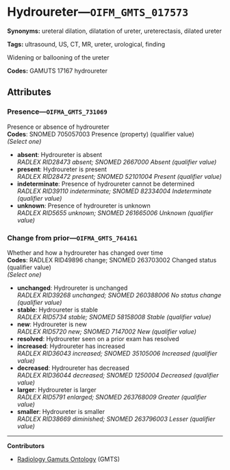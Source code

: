 # Hydroureter—`OIFM_GMTS_017573`

**Synonyms:** ureteral dilation, dilatation of ureter, ureterectasis, dilated ureter

**Tags:** ultrasound, US, CT, MR, ureter, urological, finding

Widening or ballooning of the ureter

**Codes:** GAMUTS 17167 hydroureter

## Attributes

### Presence—`OIFMA_GMTS_731069`

Presence or absence of hydroureter  
**Codes**: SNOMED 705057003 Presence (property) (qualifier value)  
*(Select one)*

- **absent**: Hydroureter is absent  
_RADLEX RID28473 absent; SNOMED 2667000 Absent (qualifier value)_
- **present**: Hydroureter is present  
_RADLEX RID28472 present; SNOMED 52101004 Present (qualifier value)_
- **indeterminate**: Presence of hydroureter cannot be determined  
_RADLEX RID39110 indeterminate; SNOMED 82334004 Indeterminate (qualifier value)_
- **unknown**: Presence of hydroureter is unknown  
_RADLEX RID5655 unknown; SNOMED 261665006 Unknown (qualifier value)_

### Change from prior—`OIFMA_GMTS_764161`

Whether and how a hydroureter has changed over time  
**Codes**: RADLEX RID49896 change; SNOMED 263703002 Changed status (qualifier value)  
*(Select one)*

- **unchanged**: Hydroureter is unchanged  
_RADLEX RID39268 unchanged; SNOMED 260388006 No status change (qualifier value)_
- **stable**: Hydroureter is stable  
_RADLEX RID5734 stable; SNOMED 58158008 Stable (qualifier value)_
- **new**: Hydroureter is new  
_RADLEX RID5720 new; SNOMED 7147002 New (qualifier value)_
- **resolved**: Hydroureter seen on a prior exam has resolved  
- **increased**: Hydroureter has increased  
_RADLEX RID36043 increased; SNOMED 35105006 Increased (qualifier value)_
- **decreased**: Hydroureter has decreased  
_RADLEX RID36044 decreased; SNOMED 1250004 Decreased (qualifier value)_
- **larger**: Hydroureter is larger  
_RADLEX RID5791 enlarged; SNOMED 263768009 Greater (qualifier value)_
- **smaller**: Hydroureter is smaller  
_RADLEX RID38669 diminished; SNOMED 263796003 Lesser (qualifier value)_

---

**Contributors**

- [Radiology Gamuts Ontology](https://gamuts.net/) (GMTS)